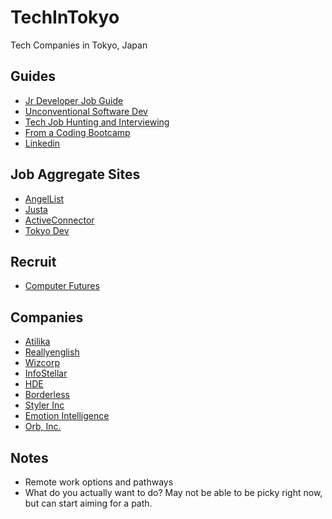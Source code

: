 # TechInTokyo
Tech Companies in Tokyo, Japan

## Guides
* [Jr Developer Job Guide](https://hackernoon.com/the-junior-engineers-job-search-strategy-guide-69c98e396483)
* [Unconventional Software Dev](http://www.juliahgrace.com/blog/2015/4/9/an-unconventional-guide-for-getting-a-software-engineering-job)
* [Tech Job Hunting and Interviewing](https://haseebq.com/how-to-break-into-tech-job-hunting-and-interviews/)
* [From a Coding Bootcamp](http://blog.calebjay.com/2016/10/18/how-this-coding-bootcamp-grad-found-a-job/)
* [Linkedin](http://blog.calebjay.com/2016/11/14/how-to-use-linkedin-as-a-coding-bootcamp-grad/)


## Job Aggregate Sites
* [AngelList](https://angel.co/jobs)
* [Justa](https://justa.io/candidate/jobs)
* [ActiveConnector](https://www.active-connector.com/)
* [Tokyo Dev](https://www.tokyodev.com/jobs/)

## Recruit
* [Computer Futures](https://www.computerfutures.com/jobs/japan/?locale=en)

## Companies
* [Atilika](companies/Atilika)
* [Reallyenglish](companies/reallyenglish)
* [Wizcorp](https://www.wizcorp.jp/#home)
* [InfoStellar](https://www.infostellar.net/careers/)
* [HDE](https://www.hde.co.jp/en/)
* [Borderless](https://angel.co/borderless/jobs)
* [Styler Inc](https://styler.link/)
* [Emotion Intelligence](https://www.emin.co.jp/en/)
* [Orb, Inc.](https://imagine-orb.com/)

## Notes
* Remote work options and pathways
* What do you actually want to do? May not be able to be picky right now, but can start aiming for a path.
